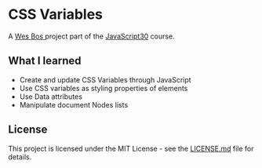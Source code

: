 # CSS Variables

A [Wes Bos ](http://wesbos.com/) project part of the [JavaScript30](https://javascript30.com/) course.

## What I learned

* Create and update CSS Variables through JavaScript
* Use CSS variables as styling properties of elements
* Use Data attributes
* Manipulate document Nodes lists

## License

This project is licensed under the MIT License - see the [LICENSE.md](LICENSE.md) file for details.